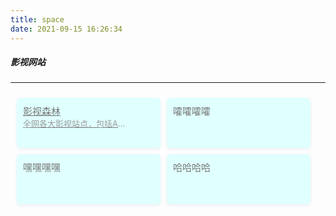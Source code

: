 ```yaml
---
title: space
date: 2021-09-15 16:26:34
---
```


##### 影视网站
***
<style>
.list{
    width:100%;    
    display:flex;
    flex-wrap:wrap;
    height:auto;
    padding-bottom:50px;
}
.list-box{
    box-shadow: 0 2px 5px 0 rgba(61,111,155,.1);
    width:210px;
    height:60px;
    /* background:coral ; */
    background:#e0ffff ;
    margin-left:10px;
    margin-top:10px;
    border-radius:6px;
    color:#fff;
    color:#777777;
    cursor:pointer;
    border:0 solid #00bfff;
    transition: all 0.4s ease-in-out;
    padding: 10px 10px;
    font-size:15px;
}
.list-box:hover{
    /* background:#f08080; */
    border: 1px solid #00bfff;
    -webkit-transform:translateY(-6px);
    transform: translateY(-6px);
    transition: all 0.4s ease-in-out;
    /* color:#fff; */
}
.list-box:nth-child(1){
    /* margin-left:0px; */
}
.list-box div{
    /* float:right; */
    font-size:13px;
    width:170px;
    color:#999999;
    white-space:nowrap;
    overflow:hidden;
    text-overflow:ellipsis;
}
</style>
<div class="list">
    <a class="list-box" href="http://549.tv/">
        影视森林
        <div title="全网各大影视站点，包括App、在线、海外....">全网各大影视站点，包括App、在线、海外....</div>
    </a>
    <a class="list-box">
        嚯嚯嚯嚯
    </a>
    <a class="list-box">
        嘿嘿嘿嘿
    </a>
    <a class="list-box">
        哈哈哈哈
    </a>
<div>

<!-- <div>

##### 学习网站
***
哈哈哈哈

</div> -->
